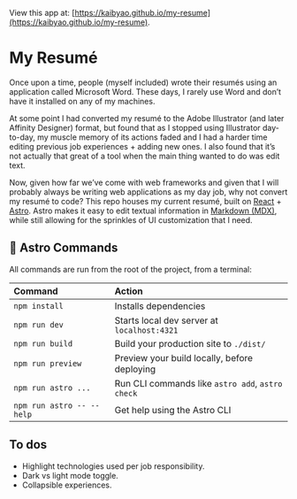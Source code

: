View this app at: [https://kaibyao.github.io/my-resume](https://kaibyao.github.io/my-resume).

# My Resumé

Once upon a time, people (myself included) wrote their resumés using an application called Microsoft Word. These days, I rarely use Word and don’t have it installed on any of my machines.

At some point I had converted my resumé to the Adobe Illustrator (and later Affinity Designer) format, but found that as I stopped using Illustrator day-to-day, my muscle memory of its actions faded and I had a harder time editing previous job experiences + adding new ones. I also found that it’s not actually that great of a tool when the main thing wanted to do was edit text.

Now, given how far we’ve come with web frameworks and given that I will probably always be writing web applications as my day job, why not convert my resumé to code? This repo houses my current resumé, built on [React](https://react.dev/) + [Astro](https://astro.build/). Astro makes it easy to edit textual information in [Markdown (MDX)](https://mdxjs.com/), while still allowing for the sprinkles of UI customization that I need.

## 🧞 Astro Commands

All commands are run from the root of the project, from a terminal:

| Command                   | Action                                           |
| :------------------------ | :----------------------------------------------- |
| `npm install`             | Installs dependencies                            |
| `npm run dev`             | Starts local dev server at `localhost:4321`      |
| `npm run build`           | Build your production site to `./dist/`          |
| `npm run preview`         | Preview your build locally, before deploying     |
| `npm run astro ...`       | Run CLI commands like `astro add`, `astro check` |
| `npm run astro -- --help` | Get help using the Astro CLI                     |

## To dos

* Highlight technologies used per job responsibility.
* Dark vs light mode toggle.
* Collapsible experiences.
